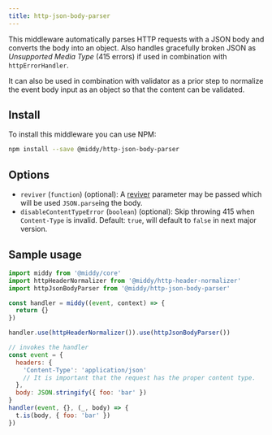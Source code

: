 ```yaml
---
title: http-json-body-parser
---
```


This middleware automatically parses HTTP requests with a JSON body and converts the body into an
object. Also handles gracefully broken JSON as _Unsupported Media Type_ (415 errors)
if used in combination with `httpErrorHandler`.

It can also be used in combination with validator as a prior step to normalize the
event body input as an object so that the content can be validated.

## Install

To install this middleware you can use NPM:

```bash npm2yarn
npm install --save @middy/http-json-body-parser
```

## Options

- `reviver` (`function`) (optional): A [reviver](https://developer.mozilla.org/en-US/docs/Web/JavaScript/Reference/Global_Objects/JSON/parse#Parameters) parameter may be passed which will be used `JSON.parse`ing the body.
- `disableContentTypeError` (`boolean`) (optional): Skip throwing 415 when `Content-Type` is invalid. Default: `true`, will default to `false` in next major version.

## Sample usage

```javascript
import middy from '@middy/core'
import httpHeaderNormalizer from '@middy/http-header-normalizer'
import httpJsonBodyParser from '@middy/http-json-body-parser'

const handler = middy((event, context) => {
  return {}
})

handler.use(httpHeaderNormalizer()).use(httpJsonBodyParser())

// invokes the handler
const event = {
  headers: {
    'Content-Type': 'application/json'
    // It is important that the request has the proper content type.
  },
  body: JSON.stringify({ foo: 'bar' })
}
handler(event, {}, (_, body) => {
  t.is(body, { foo: 'bar' })
})
```

